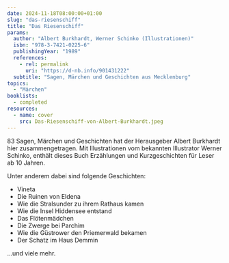 ```yaml
---
date: 2024-11-18T08:00:00+01:00
slug: "das-riesenschiff"
title: "Das Riesenschiff"
params:
  author: "Albert Burkhardt, Werner Schinko (Illustrationen)"
  isbn: "978-3-7421-0225-6"
  publishingYear: "1989"
  references:
    - rel: permalink
      uri: "https://d-nb.info/901431222"
  subtitle: "Sagen, Märchen und Geschichten aus Mecklenburg"
topics:
  - "Märchen"
booklists:
  - completed
resources:
  - name: cover
    src: Das-Riesenschiff-von-Albert-Burkhardt.jpeg
---
```


83 Sagen, Märchen und Geschichten hat der Herausgeber Albert Burkhardt hier
zusammengetragen. Mit Illustrationen vom bekannten Illustrator Werner Schinko,
enthält dieses Buch Erzählungen und Kurzgeschichten für Leser ab 10 Jahren.

Unter anderem dabei sind folgende Geschichten:

* Vineta
* Die Ruinen von Eldena
* Wie die Stralsunder zu ihrem Rathaus kamen
* Wie die Insel Hiddensee entstand
* Das Flötenmädchen
* Die Zwerge bei Parchim
* Wie die Güstrower den Priemerwald bekamen
* Der Schatz im Haus Demmin

...und viele mehr.